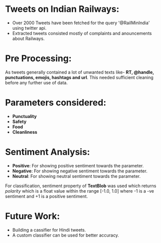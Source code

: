 
# Tweets on Indian Railways:
  * Over 2000 Tweets have been fetched for the query '@RailMinIndia' using twitter api.
  * Extracted tweets consisted mostly of complaints and anouncements about Railways.  

# Pre Processing:
As tweets generally contained a lot of unwanted texts like- **RT, @handle, punctuations, emojis, hashtags and url**. This needed sufficient cleaning before any further use of data.  

# Parameters considered:
  * **Punctuality**
  * **Safety**
  * **Food**
  * **Cleanliness**
  
# Sentiment Analysis:
  * **Positive**: For showing positive sentiment towards the parameter.
  * **Negative**: For showing negative sentiment towards the parameter.
  * **Neutral**: For showing neutral sentiment towards the parameter.
  
  For classification, sentiment property of **TextBlob** was used which returns *polarity* which is a float value within the range [-1.0, 1.0] where -1 is a -ve sentiment and +1 is a positive sentiment. 
  
#  Future Work:
  * Building a cassifier for Hindi tweets.
  * A custom classifier can be used for better accuracy.

